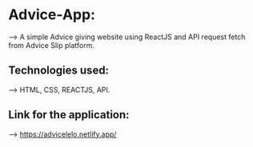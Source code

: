 # Advice-App:
--> A simple Advice giving website using ReactJS and API request fetch from Advice Slip platform.

## Technologies used:
--> HTML, CSS, REACTJS, API.

## Link for the application:
--> https://advicelelo.netlify.app/
